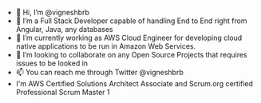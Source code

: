 - 👋 Hi, I’m @vigneshbrb
- 👀 I’m a Full Stack Developer capable of handling End to End right from Angular, Java, any databases
- 🌱 I’m currently working as AWS Cloud Engineer for developing cloud native applications to be run in Amazon Web Services.
- 💞️ I’m looking to collaborate on any Open Source Projects that requires issues to be looked in
- 📫 You can reach me through Twitter @vigneshbrb
- I'm AWS Certified Solutions Architect Associate and Scrum.org certified Professional Scrum Master 1

<!---
vigneshbrb/vigneshbrb is a ✨ special ✨ repository because its `README.md` (this file) appears on your GitHub profile.
You can click the Preview link to take a look at your changes.
--->
